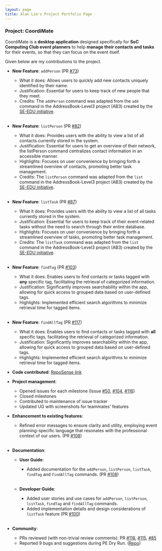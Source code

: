 ```yaml
---
layout: page
title: Alan Lim's Project Portfolio Page
---
```


### Project: CoordiMate

CoordiMate is a **desktop application** designed specifically for **SoC Computing Club event planners** to help **manage their contacts and tasks** for their events, so that they can focus on the event itself.

Given below are my contributions to the project.

* **New Feature**: `addPerson` (PR [#73](https://github.com/AY2324S1-CS2103T-T10-2/tp/pull/73))
  * What it does: Allows users to quickly add new contacts uniquely identified by their name.
  * Justification: Essential for users to keep track of new people that they meet.
  * Credits: The `addPerson` command was adapted from the `add` command in the AddressBook-Level3 project (AB3) created by the [SE-EDU initiative](https://se-education.org).<br><br>

* **New Feature**: `listPerson` (PR [#82](https://github.com/AY2324S1-CS2103T-T10-2/tp/pull/82))
  * What it does: Provides users with the ability to view a list of all contacts currently stored in the system.
  * Justification: Essential for users to get an overview of their network, the listPerson command centralizes contact information in an accessible manner.
  * Highlights:  Focuses on user convenience by bringing forth a streamlined overview of contacts, promoting better task management.
  * Credits: The `listPerson` command was adapted from the `list` command in the AddressBook-Level3 project (AB3) created by the [SE-EDU initiative](https://se-education.org).<br><br>

* **New Feature**: `listTask` (PR [#87](https://github.com/AY2324S1-CS2103T-T10-2/tp/pull/87))
  * What it does: Provides users with the ability to view a list of all tasks currently stored in the system.
  * Justification: Essential for users to keep track of their event-related tasks without the need to search through their entire database.
  * Highlights:  Focuses on user convenience by bringing forth a streamlined overview of tasks, promoting better task management.
  * Credits: The `listTask` command was adapted from the `list` command in the AddressBook-Level3 project (AB3) created by the [SE-EDU initiative](https://se-education.org).<br><br>

* **New Feature**: `findTag` (PR [#103](https://github.com/AY2324S1-CS2103T-T10-2/tp/pull/103))
  * What it does:  Enables users to find contacts or tasks tagged with **any** specific tag, facilitating the retrieval of categorized information.
  * Justification: Significantly improves searchability within the app, allowing for quick access to grouped data based on user-defined tags. 
  * Highlights: Implemented efficient search algorithms to minimize retrieval time for tagged items. <br><br>

* **New Feature**: `findAllTag` (PR [#117](https://github.com/AY2324S1-CS2103T-T10-2/tp/pull/117))
  * What it does:  Enables users to find contacts or tasks tagged with **all** specific tags, facilitating the retrieval of categorized information.
  * Justification: Significantly improves searchability within the app, allowing for quick access to grouped data based on user-defined tags.
  * Highlights: Implemented efficient search algorithms to minimize retrieval time for tagged items.

<div style="page-break-after: always;"></div>

* **Code contributed**:  [RepoSense link](https://nus-cs2103-ay2324s1.github.io/tp-dashboard/?search=freshcabbage123&breakdown=true)

* **Project management**:
  * Opened issues for each milestone (Issue [#50](https://github.com/AY2324S1-CS2103T-T10-2/tp/issues/50), [#104](https://github.com/AY2324S1-CS2103T-T10-2/tp/issues/104), [#116](https://github.com/AY2324S1-CS2103T-T10-2/tp/issues/116))
  * Closed milestones
  * Contributed to maintenance of issue tracker
  * Updated UG with screenshots for teammates' features

* **Enhancement to existing features**:
  * Refined error messages to ensure clarity and utility, employing event planning-specific language that resonates with the professional context of our users.  (PR [#108](https://github.com/AY2324S1-CS2103T-T10-2/tp/pull/108)) <br><br>

* **Documentation**:
  * **User Guide**:
    * Added documentation for the `addPerson`, `listPerson`, `listTask`, `findTag` and `findAllTag` commands. (PR [#108](https://github.com/AY2324S1-CS2103T-T10-2/tp/pull/108))<br><br>

  * **Developer Guide**:
    * Added user stories and use cases for `addPerson`, `listPerson`, `listTask`, `findTag` and `findAllTag` commands.
    * Added implementation details and design considerations of `listTask` feature (PR [#100](https://github.com/AY2324S1-CS2103T-T10-2/tp/pull/100))<br><br>

* **Community**:
  * PRs reviewed (with non-trivial review comments): PR [#118](https://github.com/AY2324S1-CS2103T-T10-2/tp/pull/118), [#115](https://github.com/AY2324S1-CS2103T-T10-2/tp/pull/115), [#85](https://github.com/AY2324S1-CS2103T-T10-2/tp/pull/85) 
  * Reported 9 bugs and suggestions during PE Dry Run. ([Repo](https://github.com/freshcabbage123/ped/issues))<br><br>
